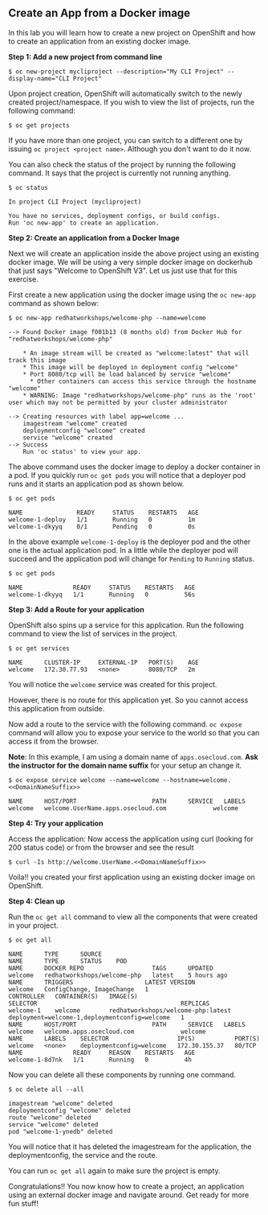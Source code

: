 ## Create an App from a Docker image

In this lab you will learn how to create a new project on OpenShift and how to create an application from an existing docker image.

**Step 1: Add a new project from command line**

```
$ oc new-project mycliproject --description="My CLI Project" --display-name="CLI Project"
```
Upon project creation, OpenShift will automatically switch to the newly created project/namespace. If you wish to view the list of projects, run the following command:

````
$ oc get projects
````
If you have more than one project, you can switch to a different one by issuing `oc project <project name>`. Although you don't want to do it now.

You can also check the status of the project by running the following command. It says that the project is currently not running anything.

```
$ oc status

In project CLI Project (mycliproject)

You have no services, deployment configs, or build configs.
Run 'oc new-app' to create an application.
```

**Step 2: Create an application from a Docker Image**

Next we will create an application inside the above project using an existing docker image. We will be using a very simple docker image on dockerhub that just says "Welcome to OpenShift V3". Let us just use that for this exercise.

First create a new application using the docker image using the `oc new-app` command as shown below:

```
$ oc new-app redhatworkshops/welcome-php --name=welcome

--> Found Docker image f001b13 (8 months old) from Docker Hub for "redhatworkshops/welcome-php"

    * An image stream will be created as "welcome:latest" that will track this image
    * This image will be deployed in deployment config "welcome"
    * Port 8080/tcp will be load balanced by service "welcome"
      * Other containers can access this service through the hostname "welcome"
    * WARNING: Image "redhatworkshops/welcome-php" runs as the 'root' user which may not be permitted by your cluster administrator

--> Creating resources with label app=welcome ...
    imagestream "welcome" created
    deploymentconfig "welcome" created
    service "welcome" created
--> Success
    Run 'oc status' to view your app.
```
The above command uses the docker image to deploy a docker container in a pod. If you quickly run `oc get pods` you will notice that a deployer pod runs and it starts an application pod as shown below.

```
$ oc get pods

NAME               READY     STATUS    RESTARTS   AGE
welcome-1-deploy   1/1       Running   0          1m
welcome-1-dkyyq    0/1       Pending   0          0s
```
In the above example `welcome-1-deploy` is the deployer pod and the other one is the actual application pod. In a little while the deployer pod will succeed and the application pod will change for `Pending` to `Running` status.

```
$ oc get pods

NAME              READY     STATUS    RESTARTS   AGE
welcome-1-dkyyq   1/1       Running   0          56s
```

**Step 3: Add a Route for your application**

OpenShift also spins up a service for this application. Run the following command to view the list of services in the project.

````
$ oc get services

NAME      CLUSTER-IP     EXTERNAL-IP   PORT(S)    AGE
welcome   172.30.77.93   <none>        8080/TCP   2m
````

You will notice the `welcome` service was created for this project.

However, there is no route for this application yet. So you cannot access this application from outside.

Now add a route to the service with the following command. `oc expose` command will allow you to expose your service to the world so that you can access it from the browser.

**Note**: In this example, I am using a domain name of `apps.osecloud.com`. **Ask the instructor for the domain name suffix** for your setup an change it.

````
$ oc expose service welcome --name=welcome --hostname=welcome.<<DomainNameSuffix>>

NAME      HOST/PORT                     PATH      SERVICE   LABELS
welcome   welcome.UserName.apps.osecloud.com             welcome   
````

**Step 4: Try your application**

Access the application: Now access the application using curl (looking for 200 status code) or from the browser and see the result

````
$ curl -Is http://welcome.UserName.<<DomainNameSuffix>>
````

Voila!! you created your first application using an existing docker image on OpenShift.

**Step 4: Clean up**

Run the `oc get all` command to view all the components that were created in your project.

````
$ oc get all

NAME      TYPE      SOURCE
NAME      TYPE      STATUS    POD
NAME      DOCKER REPO                   TAGS      UPDATED
welcome   redhatworkshops/welcome-php   latest    5 hours ago
NAME      TRIGGERS                    LATEST VERSION
welcome   ConfigChange, ImageChange   1
CONTROLLER   CONTAINER(S)   IMAGE(S)                             SELECTOR                                        REPLICAS
welcome-1    welcome        redhatworkshops/welcome-php:latest   deployment=welcome-1,deploymentconfig=welcome   1
NAME      HOST/PORT                     PATH      SERVICE   LABELS
welcome   welcome.apps.osecloud.com             welcome   
NAME      LABELS    SELECTOR                   IP(S)           PORT(S)
welcome   <none>    deploymentconfig=welcome   172.30.155.37   80/TCP
NAME              READY     REASON    RESTARTS   AGE
welcome-1-8d7nk   1/1       Running   0          4h
````

Now you can delete all these components by running one command.

````
$ oc delete all --all

imagestream "welcome" deleted
deploymentconfig "welcome" deleted
route "welcome" deleted
service "welcome" deleted
pod "welcome-1-ynedb" deleted
````
You will notice that it has deleted the imagestream for the application, the deploymentconfig, the service and the route.

You can run `oc get all` again to make sure the project is empty.

Congratulations!! You now know how to create a project, an application using an external docker image and navigate around. Get ready for more fun stuff!
